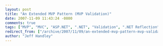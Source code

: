 ```yaml
---
layout: post
title: "An Extended MVP Pattern (MVP Validation)"
date: 2007-11-09 11:43:24 -0800
comments: true
tags: ["MVP", "MVC", "ASP.NET", ".NET", "Validation", ".NET Reflection"]
redirect_from: ["/archive/2007/11/09/an-extended-mvp-pattern-mvp-validation.aspx/"]
author: "Jeff Handley"
---
```


